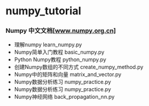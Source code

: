 # numpy_tutorial
### Numpy 中文文档[www.numpy.org.cn]
* 理解numpy                                   learn_numpy.py
* Numpy简单入门教程                           basic_numpy.py
* Python Numpy教程                            python_numpy.py
* 创建Numpy数组的不同方式                     create_numpy_method.py
* Numpy中的矩阵和向量                         matrix_and_vector.py
* Numpy数据分析练习                           numpy_practice.py
* Numpy数据分析练习                           numpy_practice.py
* Numpy神经网络                              back_propagation_nn.py
